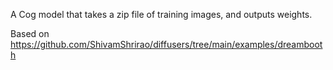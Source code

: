 A Cog model that takes a zip file of training images, and outputs weights.

Based on https://github.com/ShivamShrirao/diffusers/tree/main/examples/dreambooth
